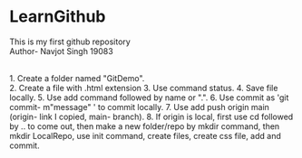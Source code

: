 # LearnGithub
This is my first github repository
<br>
Author- Navjot Singh 19083

<br>
1. Create a folder named "GitDemo". <br>
2. Create a file with .html extension
3. Use command status. 
4. Save file locally.
5. Use add command followed by name or ".". 
6. Use commit as 'git commit- m"message" ' to commit locally.
7. Use add push origin main (origin- link I copied, main- branch).
8. If origin is local, first use cd followed by .. to come out, then make a new folder/repo by mkdir command, then mkdir LocalRepo, use init command, create files, create css file, add and commit.